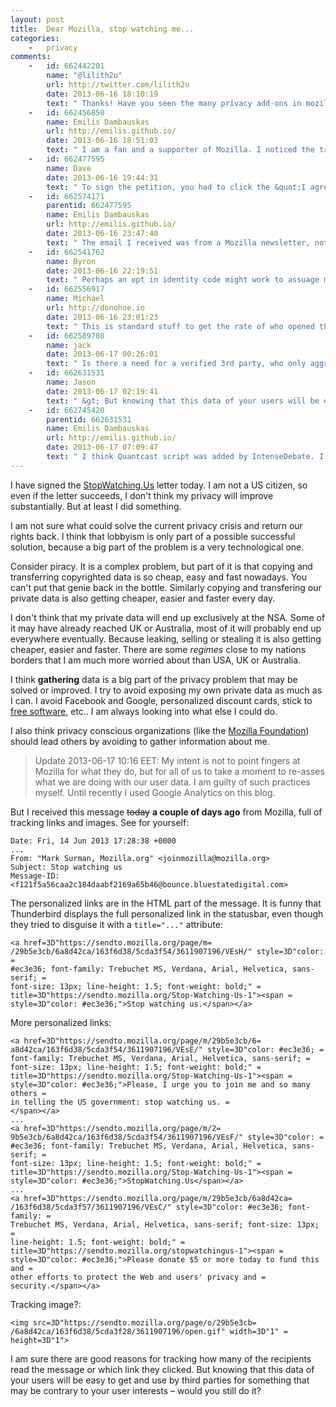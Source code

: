 ```yaml
---
layout: post
title:  Dear Mozilla, stop watching me...
categories:
    -   privacy
comments:
    -   id: 662442201 
        name: "@lilith2u"
        url: http://twitter.com/lilith2u 
        date: 2013-06-16 18:10:19 
        text: " Thanks! Have you seen the many privacy add-ons in mozila also the new Aurora browser? "
    -   id: 662456850 
        name: Emilis Dambauskas 
        url: http://emilis.github.io/ 
        date: 2013-06-16 18:51:03 
        text: " I am a fan and a supporter of Mozilla. I noticed the tracking image in the email with the help of Thunderbird's &quot;block remote content&quot; setting. I am aware of many of the add-ons and settings that Mozilla applications allow. The purpose of my post is not to expose Mozilla, but to show how deep we all are in this tracking and gathering user data business. In some of my work I am guilty myself of such practices.I think we should take an opportunity in this crisis to rethink what we do and how we do it. "
    -   id: 662477595 
        name: Dave 
        date: 2013-06-16 19:44:31 
        text: " To sign the petition, you had to click the &quot;I agree to Mozilla's privacy policy&quot; button, which clearly states that they use &quot;Interactive Product Features&quot; and &quot;Clear GIFs&quot; for analytics. They also promise to use these features to aggregate, not identify users.<a href=\"https://www.mozilla.org/en-US/privacy-policy.html\" target=\"_blank\">https://www.mozilla.org/en-US/privacy-policy.html</a> "
    -   id: 662574171 
        parentid: 662477595 
        name: Emilis Dambauskas 
        url: http://emilis.github.io/ 
        date: 2013-06-16 23:47:40 
        text: " The email I received was from a Mozilla newsletter, not from the StopWatching.us list. I am sorry for the confusion.Nevertheless I still think *gathering* too much data is part of the problem. "
    -   id: 662541762 
        name: Byron 
        date: 2013-06-16 22:19:51 
        text: " Perhaps an opt in identity code might work to assuage many (but never all) fears we have of the Police State.  It might work something like this.You opt in to any search engine or other on-line service that collects data such as subscription based services, etc. by accepting a descriptive code that only two entities have access to with your personal name attached: law enforcement with a warrant, and the service itself.If, for instance, a bank wants to sell credit services to a group of people who fit into a certain category, then they would buy the aggregate information of that group from a search engine (say google) and allow google to distribute the bank's ad/application.  This way, those who respond would provide their personal identifiers the same as if they walked into a branch to sign up for the service.  The bank would only have the &quot;metadata&quot; by the aggregated codes. It's basically the same as the bank putting a sign in their window advertising their service to all who pass by on the sidewalk outside.  The bank does not know the identity of the people passing their branch, (not yet anyway) but hopes the ad in the window will pull in the unidentified passerby and then they can turn them into a customer.Law enforcement too would have the coded metadata and if they culled &quot;profiled&quot; on-line behavior that was criminal, they would then be able to get a proper warrant.  Otherwise, listening in on phone calls (such as happened to Elliot Spitzer and causing a career resignation) would not allow governments, corporations, or individuals to embarrass people because they cheat on their husbands, support unsavory political parties, or any other embarrassing, but not illegal behavior.Too expensive and time consuming, you say..  Okay, maybe so, but what price do you put on the freedoms afforded by the 4th Amendment to the American Constitution. "
    -   id: 662556917 
        name: Michael 
        url: http://donohoe.io 
        date: 2013-06-16 23:01:23 
        text: " This is standard stuff to get the rate of who opened the email. This isn't big-brother stuff and certainly not a huge dramatic revelation. "
    -   id: 662589708 
        name: jack 
        date: 2013-06-17 00:26:01 
        text: " Is there a need for a verified 3rd party, who only aggregates the information the said website says it does, and throws the rest away.Something run by EFF or its likes, to which mozilla others pay a subscription to use?that way, websites can get some info such as response rates or other things that they can be open about, and users who click on that link can find out exactly what is being gathered, what is being delivered, and when all that information will be scrubbed. "
    -   id: 662631531 
        name: Jason 
        date: 2013-06-17 02:19:41 
        text: " &gt; But knowing that this data of your users will be easy to get and use by third parties for something that may be contrary to your user interests &ndash; would you still do it?You still do it.  Take a minute to look at what files you are including and using.  Quantcast?<br>&gt; I avoid Facebook and Google...But you willingly include external scripts for IntenseDebate, WP, and Twitter.<br>Indeed, Mozilla is tracking you for their own reasons.  But it's just Mozilla.  You, however, are allowing 3rd parties to track us.  I think their is a big difference there.  Glass houses and stones. "
    -   id: 662745420 
        parentid: 662631531 
        name: Emilis Dambauskas 
        url: http://emilis.github.io/ 
        date: 2013-06-17 07:09:47 
        text: " I think Quantcast script was added by IntenseDebate. I don't find it in my source code and NoScript shows that I have disabled the other JS include (drnicwilliams.com) at the moment.Thank you for pointing it out. I will switch to other comments service ASAP. "
---
```

I have signed the [StopWatching.Us](https://optin.stopwatching.us/) letter today. I am not a US citizen, so even if the letter succeeds, I don't think my privacy will improve substantially. But at least I did something.

I am not sure what could solve the current privacy crisis and return our rights back. I think that lobbyism is only part of a possible successful solution, because a big part of the problem is a very technological one.

Consider piracy. It is a complex problem, but part of it is that copying and transferring copyrighted data is so cheap, easy and fast nowadays. You can't put that genie back in the bottle.  Similarly copying and transfering our private data is also getting cheaper, easier and faster every day.

I don't think that my private data will end up exclusively at the NSA. Some of it may have already reached UK or Australia, most of it will probably end up everywhere eventually. Because leaking, selling or stealing it is also getting cheaper, easier and faster. There are some *regimes* close to my nations borders that I am much more worried about than USA, UK or Australia.

I think **gathering** data is a big part of the privacy problem that may be solved or improved. I try to avoid exposing my own private data as much as I can. I avoid Facebook and Google, personalized discount cards, stick to [free software](https://www.fsf.org/about/what-is-free-software), etc.. I am always looking into what else I could do.

I also think privacy conscious organizations (like the [Mozilla Foundation](https://mozilla.org/)) should lead others by avoiding to gather information about me.

> Update 2013-06-17 10:16 EET:</em> My intent is not to point fingers at Mozilla for what they do, but for all of us to take a moment to re-asses what we are doing with our user data. I am guilty of such practices myself. Until recently I used Google Analytics on this blog.

But I received this message <strike>today</strike> **a couple of days ago** from Mozilla, full of tracking links and images. See for yourself:

```break
Date: Fri, 14 Jun 2013 17:28:38 +0000
...
From: "Mark Surman, Mozilla.org" <joinmozilla@mozilla.org>
Subject: Stop watching us
Message-ID: <f121f5a56caa2c184daabf2169a65b46@bounce.bluestatedigital.com>
```

The personalized links are in the HTML part of the message. It is funny that Thunderbird displays the full personalized link in the statusbar, even though they tried to disguise it with a `title="..."` attribute:

```break
<a href=3D"https://sendto.mozilla.org/page/m=
/29b5e3cb/6a8d42ca/163f6d38/5cda3f54/3611907196/VEsH/" style=3D"color: =
#ec3e36; font-family: Trebuchet MS, Verdana, Arial, Helvetica, sans-serif; =
font-size: 13px; line-height: 1.5; font-weight: bold;" =
title=3D"https://sendto.mozilla.org/Stop-Watching-Us-1"><span =
style=3D"color: #ec3e36;">Stop watching us.</span></a>
```

More personalized links:

```break
<a href=3D"https://sendto.mozilla.org/page/m/29b5e3cb/6=
a8d42ca/163f6d38/5cda3f54/3611907196/VEsE/" style=3D"color: #ec3e36; =
font-family: Trebuchet MS, Verdana, Arial, Helvetica, sans-serif; =
font-size: 13px; line-height: 1.5; font-weight: bold;" =
title=3D"https://sendto.mozilla.org/Stop-Watching-Us-1"><span =
style=3D"color: #ec3e36;">Please, I urge you to join me and so many others =
in telling the US government: stop watching us. =
</span></a>
...
<a href=3D"https://sendto.mozilla.org/page/m/2=
9b5e3cb/6a8d42ca/163f6d38/5cda3f54/3611907196/VEsF/" style=3D"color: =
#ec3e36; font-family: Trebuchet MS, Verdana, Arial, Helvetica, sans-serif; =
font-size: 13px; line-height: 1.5; font-weight: bold;" =
title=3D"https://sendto.mozilla.org/Stop-Watching-Us-1"><span =
style=3D"color: #ec3e36;">StopWatching.Us</span></a>
...
<a href=3D"https://sendto.mozilla.org/page/m/29b5e3cb/6a8d42ca=
/163f6d38/5cda3f57/3611907196/VEsC/" style=3D"color: #ec3e36; font-family: =
Trebuchet MS, Verdana, Arial, Helvetica, sans-serif; font-size: 13px; =
line-height: 1.5; font-weight: bold;" =
title=3D"https://sendto.mozilla.org/stopwatchingus-1"><span =
style=3D"color: #ec3e36;">Please donate $5 or more today to fund this and =
other efforts to protect the Web and users' privacy and =
security.</span></a>
```

Tracking image?:

```break
<img src=3D"https://sendto.mozilla.org/page/o/29b5e3cb=
/6a8d42ca/163f6d38/5cda3f28/3611907196/open.gif" width=3D"1" =
height=3D"1">
```

I am sure there are good reasons for tracking how many of the recipients read the message or which link they clicked. But knowing that this data of your users will be easy to get and use by third parties for something that may be contrary to your user interests – would you still do it?
